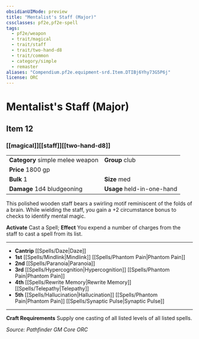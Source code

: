 ```yaml
---
obsidianUIMode: preview
title: "Mentalist's Staff (Major)"
cssclasses: pf2e,pf2e-spell
tags:
  - pf2e/weapon
  - trait/magical
  - trait/staff
  - trait/two-hand-d8
  - trait/common
  - category/simple
  - remaster
aliases: "Compendium.pf2e.equipment-srd.Item.DTIBj6Yhy73G5P6j"
license: ORC
---
```

# Mentalist's Staff (Major)
## Item 12
### [[magical]][[staff]][[two-hand-d8]]

|  |  |
| -- | -- |
| **Category** simple melee weapon | **Group** club |
| **Price** 1800 gp |  |
| **Bulk** 1 | **Size** med |
| **Damage** 1d4 bludgeoning  | **Usage** held-in-one-hand |



This polished wooden staff bears a swirling motif reminiscent of the folds of a brain. While wielding the staff, you gain a +2 circumstance bonus to checks to identify mental magic.

**Activate** Cast a Spell; **Effect** You expend a number of charges from the staff to cast a spell from its list.

* * *

*   **Cantrip** [[Spells/Daze|Daze]]
*   **1st** [[Spells/Mindlink|Mindlink]] [[Spells/Phantom Pain|Phantom Pain]]
*   **2nd** [[Spells/Paranoia|Paranoia]]
*   **3rd** [[Spells/Hypercognition|Hypercognition]] [[Spells/Phantom Pain|Phantom Pain]]
*   **4th** [[Spells/Rewrite Memory|Rewrite Memory]] [[Spells/Telepathy|Telepathy]]
*   **5th** [[Spells/Hallucination|Hallucination]] [[Spells/Phantom Pain|Phantom Pain]] [[Spells/Synaptic Pulse|Synaptic Pulse]]

* * *

**Craft Requirements** Supply one casting of all listed levels of all listed spells.

*Source: Pathfinder GM Core*
*ORC*